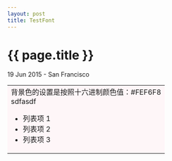 ```yaml
---
layout: post
title: TestFont
---
```


{{ page.title }}
================

19 Jun 2015 - San Francisco

<table><tr><td bgcolor=#FEF6F8>背景色的设置是按照十六进制颜色值：#FEF6F8    
<br>  sdfasdf <br> 
<ul>
  <li>列表项 1</li>
  <li>列表项 2</li>
  <li>列表项 3</li>
</ul>
 </td></tr</table>

